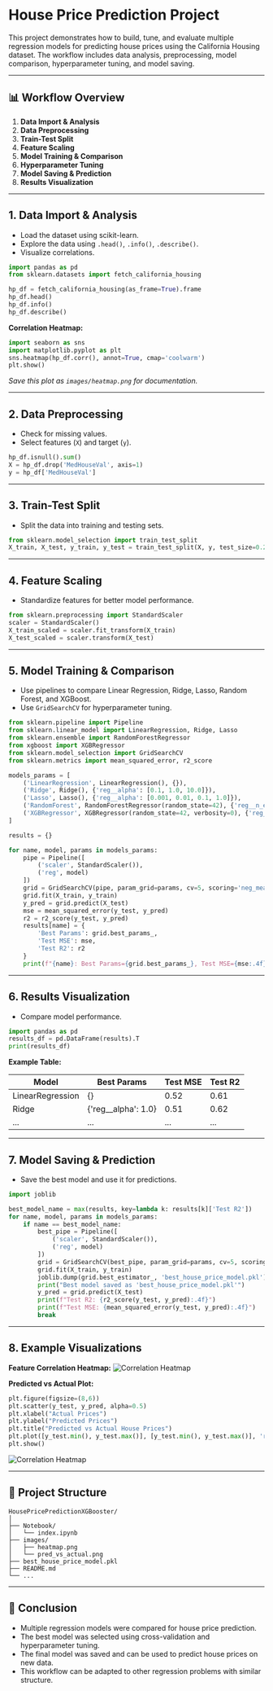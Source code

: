 # House Price Prediction Project

This project demonstrates how to build, tune, and evaluate multiple regression models for predicting house prices using the California Housing dataset. The workflow includes data analysis, preprocessing, model comparison, hyperparameter tuning, and model saving.

---

## 📊 Workflow Overview

1. **Data Import & Analysis**
2. **Data Preprocessing**
3. **Train-Test Split**
4. **Feature Scaling**
5. **Model Training & Comparison**
6. **Hyperparameter Tuning**
7. **Model Saving & Prediction**
8. **Results Visualization**

---

## 1. Data Import & Analysis

- Load the dataset using scikit-learn.
- Explore the data using `.head()`, `.info()`, `.describe()`.
- Visualize correlations.

```python
import pandas as pd
from sklearn.datasets import fetch_california_housing

hp_df = fetch_california_housing(as_frame=True).frame
hp_df.head()
hp_df.info()
hp_df.describe()
```

**Correlation Heatmap:**
```python
import seaborn as sns
import matplotlib.pyplot as plt
sns.heatmap(hp_df.corr(), annot=True, cmap='coolwarm')
plt.show()
```
*Save this plot as `images/heatmap.png` for documentation.*

---

## 2. Data Preprocessing

- Check for missing values.
- Select features (`X`) and target (`y`).

```python
hp_df.isnull().sum()
X = hp_df.drop('MedHouseVal', axis=1)
y = hp_df['MedHouseVal']
```

---

## 3. Train-Test Split

- Split the data into training and testing sets.

```python
from sklearn.model_selection import train_test_split
X_train, X_test, y_train, y_test = train_test_split(X, y, test_size=0.2, random_state=42)
```

---

## 4. Feature Scaling

- Standardize features for better model performance.

```python
from sklearn.preprocessing import StandardScaler
scaler = StandardScaler()
X_train_scaled = scaler.fit_transform(X_train)
X_test_scaled = scaler.transform(X_test)
```

---

## 5. Model Training & Comparison

- Use pipelines to compare Linear Regression, Ridge, Lasso, Random Forest, and XGBoost.
- Use `GridSearchCV` for hyperparameter tuning.

```python
from sklearn.pipeline import Pipeline
from sklearn.linear_model import LinearRegression, Ridge, Lasso
from sklearn.ensemble import RandomForestRegressor
from xgboost import XGBRegressor
from sklearn.model_selection import GridSearchCV
from sklearn.metrics import mean_squared_error, r2_score

models_params = [
    ('LinearRegression', LinearRegression(), {}),
    ('Ridge', Ridge(), {'reg__alpha': [0.1, 1.0, 10.0]}),
    ('Lasso', Lasso(), {'reg__alpha': [0.001, 0.01, 0.1, 1.0]}),
    ('RandomForest', RandomForestRegressor(random_state=42), {'reg__n_estimators': [50, 100], 'reg__max_depth': [5, 10]}),
    ('XGBRegressor', XGBRegressor(random_state=42, verbosity=0), {'reg__n_estimators': [50, 100], 'reg__max_depth': [3, 6]})
]

results = {}

for name, model, params in models_params:
    pipe = Pipeline([
        ('scaler', StandardScaler()),
        ('reg', model)
    ])
    grid = GridSearchCV(pipe, param_grid=params, cv=5, scoring='neg_mean_squared_error', n_jobs=-1)
    grid.fit(X_train, y_train)
    y_pred = grid.predict(X_test)
    mse = mean_squared_error(y_test, y_pred)
    r2 = r2_score(y_test, y_pred)
    results[name] = {
        'Best Params': grid.best_params_,
        'Test MSE': mse,
        'Test R2': r2
    }
    print(f"{name}: Best Params={grid.best_params_}, Test MSE={mse:.4f}, Test R2={r2:.4f}")
```

---

## 6. Results Visualization

- Compare model performance.

```python
import pandas as pd
results_df = pd.DataFrame(results).T
print(results_df)
```

**Example Table:**

| Model           | Best Params                  | Test MSE | Test R2 |
|-----------------|-----------------------------|----------|---------|
| LinearRegression| {}                          | 0.52     | 0.61    |
| Ridge           | {'reg__alpha': 1.0}         | 0.51     | 0.62    |
| ...             | ...                         | ...      | ...     |

---

## 7. Model Saving & Prediction

- Save the best model and use it for predictions.

```python
import joblib

best_model_name = max(results, key=lambda k: results[k]['Test R2'])
for name, model, params in models_params:
    if name == best_model_name:
        best_pipe = Pipeline([
            ('scaler', StandardScaler()),
            ('reg', model)
        ])
        grid = GridSearchCV(best_pipe, param_grid=params, cv=5, scoring='neg_mean_squared_error', n_jobs=-1)
        grid.fit(X_train, y_train)
        joblib.dump(grid.best_estimator_, 'best_house_price_model.pkl')
        print("Best model saved as 'best_house_price_model.pkl'")
        y_pred = grid.predict(X_test)
        print(f"Test R2: {r2_score(y_test, y_pred):.4f}")
        print(f"Test MSE: {mean_squared_error(y_test, y_pred):.4f}")
        break
```

---

## 8. Example Visualizations

**Feature Correlation Heatmap:**
![Correlation Heatmap](images/heatmap.png)

**Predicted vs Actual Plot:**
```python
plt.figure(figsize=(8,6))
plt.scatter(y_test, y_pred, alpha=0.5)
plt.xlabel("Actual Prices")
plt.ylabel("Predicted Prices")
plt.title("Predicted vs Actual House Prices")
plt.plot([y_test.min(), y_test.max()], [y_test.min(), y_test.max()], 'r--')
plt.show()
```
![Correlation Heatmap](images/pred_vs_actual.png)

---

## 📁 Project Structure

```
HousePricePredictionXGBooster/
│
├── Notebook/
│   └── index.ipynb
├── images/
│   ├── heatmap.png
│   └── pred_vs_actual.png
├── best_house_price_model.pkl
├── README.md
└── ...
```

---

## 🚀 Conclusion

- Multiple regression models were compared for house price prediction.
- The best model was selected using cross-validation and hyperparameter tuning.
- The final model was saved and can be used to predict house prices on new data.
- This workflow can be adapted to other regression problems with similar structure.
